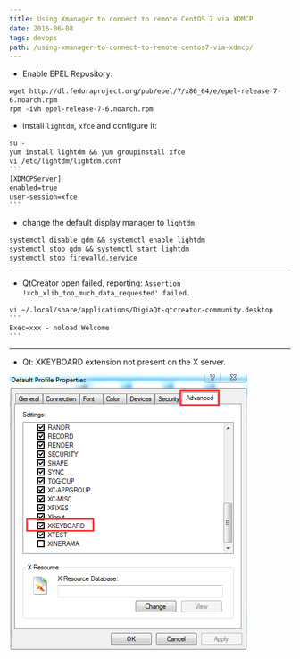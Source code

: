 ```yaml
---
title: Using Xmanager to connect to remote CentOS 7 via XDMCP
date: 2016-06-08
tags: devops
path: /using-xmanager-to-connect-to-remote-centos7-via-xdmcp/
---
```


- Enable EPEL Repository:

```shell
wget http://dl.fedoraproject.org/pub/epel/7/x86_64/e/epel-release-7-6.noarch.rpm
rpm -ivh epel-release-7-6.noarch.rpm
```

- install `lightdm`, `xfce` and configure it:

```shell
su -
yum install lightdm && yum groupinstall xfce
vi /etc/lightdm/lightdm.conf
​```
[XDMCPServer]
enabled=true
user-session=xfce
​```
```

- change the default display manager to `lightdm`

```shell
systemctl disable gdm && systemctl enable lightdm
systemctl stop gdm && systemctl start lightdm
systemctl stop firewalld.service
```

----

- QtCreator open failed, reporting: `Assertion !xcb_xlib_too_much_data_requested' failed.`

```shell
vi ~/.local/share/applications/DigiaQt-qtcreator-community.desktop
​```
Exec=xxx - noload Welcome
​```
```

----

- Qt: XKEYBOARD extension not present on the X server.

 ![xmanager_XDMCP_config](xmanager_XDMCP_config.png)
 
